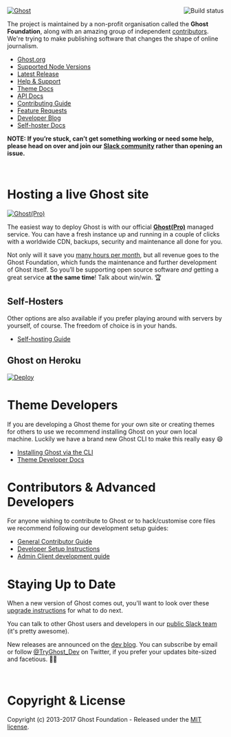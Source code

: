 <a href="https://github.com/TryGhost/Ghost"><img src="https://cloud.githubusercontent.com/assets/120485/18661790/cf942eda-7f17-11e6-9eb6-9c65bfc2abd8.png" alt="Ghost" /></a>
<a href="https://travis-ci.org/TryGhost/Ghost"><img align="right" src="https://travis-ci.org/TryGhost/Ghost.svg?branch=master" alt="Build status" /></a>

The project is maintained by a non-profit organisation called the **Ghost Foundation**, along with an amazing group of independent [contributors](https://github.com/TryGhost/Ghost/contributors). We're trying to make publishing software that changes the shape of online journalism.

- [Ghost.org](https://ghost.org)
- [Supported Node Versions](https://docs.ghost.org/v1.0.0/docs/supported-node-versions)
- [Latest Release](https://ghost.org/developers/)
- [Help & Support](http://help.ghost.org/)
- [Theme Docs](http://themes.ghost.org/v1.0.0/)
- [API Docs](https://api.ghost.org/)
- [Contributing Guide](https://docs.ghost.org/v1.0.0/docs/contributing)
- [Feature Requests](http://ideas.ghost.org/)
- [Developer Blog](http://dev.ghost.org)
- [Self-hoster Docs](http://docs.ghost.org/v1.0.0/)

**NOTE: If you’re stuck, can’t get something working or need some help, please head on over and join our [Slack community](https://ghost.org/slack/) rather than opening an issue.**

&nbsp;

# Hosting a live Ghost site

<a href="https://ghost.org/pricing"><img src="https://cloud.githubusercontent.com/assets/120485/18662071/f30da886-7f18-11e6-90f2-42c0ade79fd1.png" alt="Ghost(Pro)" /></a>

The easiest way to deploy Ghost is with our official **[Ghost(Pro)](https://ghost.org/pricing/)** managed service. You can have a fresh instance up and running in a couple of clicks with a worldwide CDN, backups, security and maintenance all done for you.

Not only will it save you [many hours per month](https://ghost.org/pricing/#why-ghost-pro), but all revenue goes to the Ghost Foundation, which funds the maintenance and further development of Ghost itself. So you’ll be supporting open source software *and* getting a great service **at the same time**! Talk about win/win. :trophy:

## Self-Hosters

Other options are also available if you prefer playing around with servers by yourself, of course. The freedom of choice is in your hands.

- [Self-hosting Guide](https://docs.ghost.org/v1.0.0/docs/getting-started-guide)

## Ghost on Heroku

[![Deploy](https://www.herokucdn.com/deploy/button.svg)](https://heroku.com/deploy?template=https://github.com/ilentt/ghost-v1.0.2)

# Theme Developers

If you are developing a Ghost theme for your own site or creating themes for others to use we recommend installing Ghost on your own local machine. Luckily we have a brand new Ghost CLI to make this really easy 😄

- [Installing Ghost via the CLI](https://docs.ghost.org/v1.0.0/docs/installing-ghost-via-the-cli)
- [Theme Developer Docs](http://themes.ghost.org)


# Contributors & Advanced Developers

For anyone wishing to contribute to Ghost or to hack/customise core files we recommend following our development setup guides:

- [General Contributor Guide](https://docs.ghost.org/v1.0.0/docs/contributing)
- [Developer Setup Instructions](https://docs.ghost.org/v1.0.0/docs/working-with-ghost)
- [Admin Client development guide](https://docs.ghost.org/v1.0.0/docs/working-with-the-admin-client)


# Staying Up to Date

When a new version of Ghost comes out, you'll want to look over these [upgrade instructions](https://docs.ghost.org/v1.0.0/docs/how-to-upgrade-ghost) for what to do next.

You can talk to other Ghost users and developers in our [public Slack team](https://ghost.org/slack/) (it's pretty awesome).

New releases are announced on the [dev blog](http://dev.ghost.org/tag/releases/). You can subscribe by email or follow [@TryGhost_Dev](https://twitter.com/tryghost_dev) on Twitter, if you prefer your updates bite-sized and facetious. :saxophone::turtle:

&nbsp;


# Copyright & License

Copyright (c) 2013-2017 Ghost Foundation - Released under the [MIT license](LICENSE).
